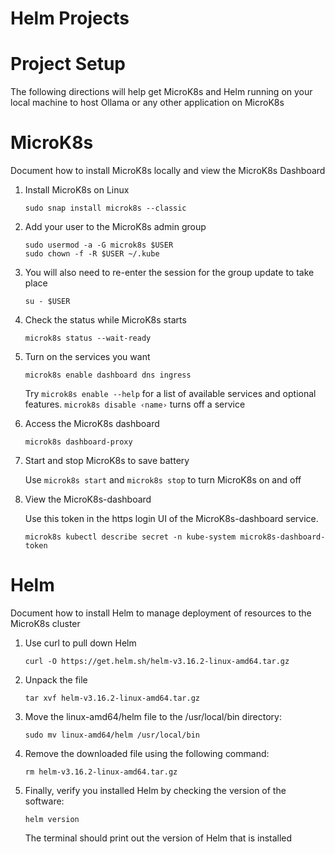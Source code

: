 # Helm Projects

# Project Setup

The following directions will help get MicroK8s and Helm running on your local machine to host Ollama or any other application on MicroK8s

# MicroK8s

Document how to install MicroK8s locally and view the MicroK8s Dashboard

1. Install MicroK8s on Linux

    `sudo snap install microk8s --classic`

2. Add your user to the MicroK8s admin group

    `sudo usermod -a -G microk8s $USER` \
    `sudo chown -f -R $USER ~/.kube`

3. You will also need to re-enter the session for the group update to take place

    `su - $USER`

4. Check the status while MicroK8s starts

    `microk8s status --wait-ready`

5. Turn on the services you want

    `microk8s enable dashboard dns ingress`

    Try `microk8s enable --help` for a list of available services and optional features. `microk8s disable ‹name›` turns off a service

6. Access the MicroK8s dashboard

    `microk8s dashboard-proxy`

7. Start and stop MicroK8s to save battery 

    Use `microk8s start` and `microk8s stop` to turn MicroK8s on and off

8. View the MicroK8s-dashboard
    
    Use this token in the https login UI of the MicroK8s-dashboard service.

    `microk8s kubectl describe secret -n kube-system microk8s-dashboard-token`

# Helm

Document how to install Helm to manage deployment of resources to the MicroK8s cluster

1. Use curl to pull down Helm

    `curl -O https://get.helm.sh/helm-v3.16.2-linux-amd64.tar.gz`

2. Unpack the file

    `tar xvf helm-v3.16.2-linux-amd64.tar.gz`

3. Move the linux-amd64/helm file to the /usr/local/bin directory:

    `sudo mv linux-amd64/helm /usr/local/bin`

4. Remove the downloaded file using the following command:

    `rm helm-v3.16.2-linux-amd64.tar.gz`

5. Finally, verify you installed Helm by checking the version of the software:

    `helm version`

    The terminal should print out the version of Helm that is installed